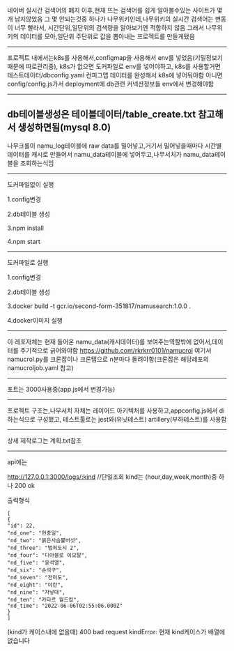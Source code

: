 네이버 실시간 검색어의 폐지 이후,현재 뜨는 검색어를 쉽게 알아볼수있는 사이트가 몇개 남지않았음
그 몇 안되는것중 하나가 나무위키인데,나무위키의 실시간 검색어는 변동이 너무 빨라서,
시간단위,일단위의 검색량을 알아보기엔 적합하지 않음
그래서 나무위키의 데이터를 모아,일단위 주단위로 값을 뽑아내는 프로젝트를 만들게됐음

---

프로젝트 내에서는k8s를 사용해서,configmap을 사용해서 env를 넣었음(기밀정보기때문에 따로관리중),
k8s가 없으면 도커파일로 env를 넣어야하고,
k8s를 사용할거면 테스트데이터/dbconfig.yaml 컨피그맵 데이터를 완성해서 k8s에 넣어둬야함
아니면 config/config.js가서 deployment에 db관련 커넥션정보들 env에서 변경해야함

---

## db테이블생성은 테이블데이터/table_create.txt 참고해서 생성하면됨(mysql 8.0)

나무크롤이 namu_log테이블에 raw data를 밀어넣고,거기서 밀어넣을때마다 시간별 데이터를 캐시로 만들어서
namu_data테이블에 넣어두고,나무서치가 namu_data테이블을 조회하는식임

---

도커파일없이 실행

1.config변경

2.db테이블 생성

3.npm install

4.npm start

---

도커파일로 실행

1.config변경

2.db테이블 생성

3.docker build -t gcr.io/second-form-351817/namusearch:1.0.0 .

4.docker이미지 실행

---

이 레포자체는 현재 들어온 namu_data(캐시데이터)를 보여주는역할밖에 없어서,데이터를 주기적으로 긁어와야함
https://github.com/rkrkrr0101/namucrol
여기서 namucrol.py를 크론잡이나 크론탭으로 n분마다 돌려야함(크론잡은 해당레포의 namucroljob.yaml 참고)

---

포트는 3000사용중(app.js에서 변경가능)

---

프로젝트 구조는,나무서치 자체는 레이어드 아키텍처를 사용하고,appconfig.js에서 di하는식으로 구성했고,
테스트툴로는 jest와(유닛테스트) artillery(부하테스트)를 사용함

---

상세 제작로그는 계획.txt참조

---

api에는

http://127.0.0.1:3000/logs/:kind //단일조회
kind는 (hour,day,week,month)중 하나
200 ok

출력형식

```
[
{
"id": 22,
"nd_one": "현충일",
"nd_two": "붉은사슴뿔버섯",
"nd_three": "범죄도시 2",
"nd_four": "디아블로 이모탈",
"nd_five": "윤석열",
"nd_six": "손석구",
"nd_seven": "전미도",
"nd_eight": "야란",
"nd_nine": "자낳대",
"nd_ten": "카타르 월드컵",
"nd_time": "2022-06-06T02:55:06.000Z"
}
]
```

(kind가 케이스내에 없을때)
400 bad request
kindError: 현재 kind케이스가 배열에 없습니다
